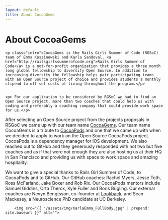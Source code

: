 ```yaml
---
layout: default
title: About CocoaGems
---
```


<div class="post">
	<h1 class="pageTitle">About CocoaGems</h1>

	<p class="intro">CocoaGems is the Rails Girls Summer of Code (RGSoC) team of Emma Koszinowski and Karla Sandoval. <a href="http://railsgirlssummerofcode.org">Rails Girls Summer of Code</a> is a not-for-profit organization that provides a three month long global fellowship to diversify Open Source. In addition to increasing diversity the fellowship helps pair participating teams with an Open Source project of choice and provides students a monthly stipend to off set costs of living throughout the program.</p>


	<p> For our application to be considered by RGSoC we had to find an Open Source project, more than two coaches that could help us with coding and preferably a coaching company that could provide work space for us.</p>


<p>After selecting an Open Source project from the projects proposals in RSGoC we came up with our team name <a href="http://cocoagems.github.io/contact">CocoaGems</a>. Our team name CocoaGems is a tribute to <a href="https://cocoapods.org/">CocoaPods</a> and one that we came up with when we decided to apply to work on the Open Source  CocoaPods project. CocoaPods is a dependency manager for iOS development. We also reached out to GitHub and they generously responded with not two but five coaches and as if that were not enough they are also hosting us at their HQ in San Francisco and providing us with space to work space and amazing hospitality.</p>


<p>We want to give a special thanks to Rails Girl Summer of Code, to CocoaPods and to GitHub. Our GitHub coaches: Rachel Myers, Jesse Toth, Ross McFarland, Jake Boxer and Rob Rix. Our CocoaPods mentors include Samuel Giddins, Orta Therox, Kyle Fuller and Boris Bügling. Our external coaches are Nevyn Bengtsson, co-founder at <a href="https://lookback.io/">Lookback</a>, and Sean Mackesey, a Neuroscience PhD candidate at UC Berkeley.
</p>


		<img src="{{ '/assets/img/KarlaEmma_FullBody.jpg' | prepend: site.baseurl }}" alt="">

</div>
